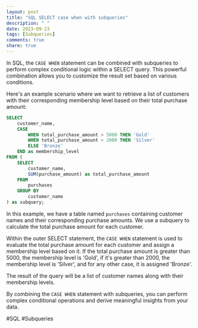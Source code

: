 ```yaml
---
layout: post
title: "SQL SELECT case when with subqueries"
description: " "
date: 2023-09-23
tags: [Subqueries]
comments: true
share: true
---
```


In SQL, the `CASE WHEN` statement can be combined with subqueries to perform complex conditional logic within a SELECT query. This powerful combination allows you to customize the result set based on various conditions.

Here's an example scenario where we want to retrieve a list of customers with their corresponding membership level based on their total purchase amount:

```sql
SELECT 
    customer_name,
    CASE 
        WHEN total_purchase_amount > 5000 THEN 'Gold'
        WHEN total_purchase_amount > 2000 THEN 'Silver'
        ELSE 'Bronze'
    END as membership_level
FROM (
    SELECT 
        customer_name,
        SUM(purchase_amount) as total_purchase_amount
    FROM 
        purchases
    GROUP BY 
        customer_name
) as subquery;
```

In this example, we have a table named `purchases` containing customer names and their corresponding purchase amounts. We use a subquery to calculate the total purchase amount for each customer.

Within the outer SELECT statement, the `CASE WHEN` statement is used to evaluate the total purchase amount for each customer and assign a membership level based on it. If the total purchase amount is greater than 5000, the membership level is 'Gold', if it's greater than 2000, the membership level is 'Silver', and for any other case, it is assigned 'Bronze'.

The result of the query will be a list of customer names along with their membership levels.

By combining the `CASE WHEN` statement with subqueries, you can perform complex conditional operations and derive meaningful insights from your data.

#SQL #Subqueries